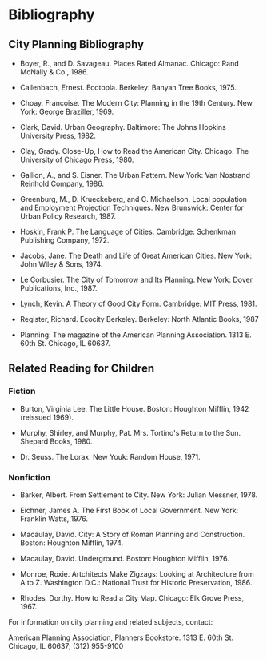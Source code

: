 # Bibliography #

## City Planning Bibliography ##

  * Boyer, R., and D. Savageau. Places Rated Almanac. Chicago: Rand McNally & Co., 1986.

  * Callenbach, Ernest. Ecotopia. Berkeley: Banyan Tree Books, 1975.

  * Choay, Francoise. The Modern City: Planning in the 19th Century. New York: George Braziller, 1969.

  * Clark, David. Urban Geography. Baltimore: The Johns Hopkins University Press, 1982.

  * Clay, Grady. Close-Up, How to Read the American City. Chicago: The University of Chicago Press, 1980.

  * Gallion, A., and S. Eisner. The Urban Pattern. New York: Van Nostrand Reinhold Company, 1986.

  * Greenburg, M., D. Krueckeberg, and C. Michaelson. Local population and Employment Projection Techniques. New Brunswick: Center for Urban Policy Research, 1987.

  * Hoskin, Frank P. The Language of Cities. Cambridge: Schenkman Publishing Company, 1972.

  * Jacobs, Jane. The Death and Life of Great American Cities. New York: John Wiley & Sons, 1974.

  * Le Corbusier. The City of Tomorrow and Its Planning. New York: Dover Publications, Inc., 1987.

  * Lynch, Kevin. A Theory of Good City Form. Cambridge: MIT Press, 1981.

  * Register, Richard. Ecocity Berkeley. Berkeley: North Atlantic Books, 1987

  * Planning: The magazine of the American Planning Association. 1313 E. 60th St. Chicago, IL 60637.

## Related Reading for Children ##

### Fiction ###

  * Burton, Virginia Lee. The Little House. Boston: Houghton Mifflin, 1942 (reissued 1969).

  * Murphy, Shirley, and Murphy, Pat. Mrs. Tortino's Return to the Sun. Shepard Books, 1980.

  * Dr. Seuss. The Lorax. New Youk: Random House, 1971.

### Nonfiction ###

  * Barker, Albert. From Settlement to City. New York: Julian Messner, 1978.

  * Eichner, James A. The First Book of Local Government. New York: Franklin Watts, 1976.

  * Macaulay, David. City: A Story of Roman Planning and Construction. Boston: Houghton Mifflin, 1974.

  * Macaulay, David. Underground. Boston: Houghton Mifflin, 1976.

  * Monroe, Roxie. Artchitects Make Zigzags: Looking at Architecture from A to Z. Washington D.C.: National Trust for Historic Preservation, 1986.

  * Rhodes, Dorthy. How to Read a City Map. Chicago: Elk Grove Press, 1967.

For information on city planning and related subjects, contact:

American Planning Association, Planners Bookstore. 1313 E. 60th St. Chicago, IL 60637; (312) 955-9100